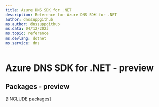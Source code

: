 ```yaml
---
title: Azure DNS SDK for .NET
description: Reference for Azure DNS SDK for .NET
author: dnssuppgithub
ms.author: dnssuppgithub
ms.data: 04/12/2023
ms.topic: reference
ms.devlang: dotnet
ms.service: dns
---
```

# Azure DNS SDK for .NET - preview
## Packages - preview
[!INCLUDE [packages](dns-index.md)]